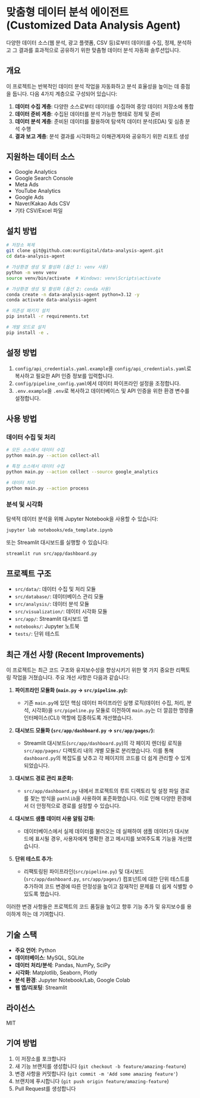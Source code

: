 # 맞춤형 데이터 분석 에이전트 (Customized Data Analysis Agent)

다양한 데이터 소스(웹 분석, 광고 플랫폼, CSV 등)로부터 데이터를 수집, 정제, 분석하고 그 결과를 효과적으로 공유하기 위한 맞춤형 데이터 분석 자동화 솔루션입니다.

## 개요

이 프로젝트는 반복적인 데이터 분석 작업을 자동화하고 분석 효율성을 높이는 데 중점을 둡니다. 다음 4가지 계층으로 구성되어 있습니다:

1. **데이터 수집 계층**: 다양한 소스로부터 데이터를 수집하여 중앙 데이터 저장소에 통합
2. **데이터 준비 계층**: 수집된 데이터를 분석 가능한 형태로 정제 및 준비
3. **데이터 분석 계층**: 준비된 데이터를 활용하여 탐색적 데이터 분석(EDA) 및 심층 분석 수행
4. **결과 보고 계층**: 분석 결과를 시각화하고 이해관계자와 공유하기 위한 리포트 생성

## 지원하는 데이터 소스

- Google Analytics
- Google Search Console
- Meta Ads
- YouTube Analytics
- Google Ads
- Naver/Kakao Ads CSV
- 기타 CSV/Excel 파일

## 설치 방법

```bash
# 저장소 복제
git clone git@github.com:ourdigital/data-analysis-agent.git
cd data-analysis-agent

# 가상환경 생성 및 활성화 (옵션 1: venv 사용)
python -m venv venv
source venv/bin/activate  # Windows: venv\Scripts\activate

# 가상환경 생성 및 활성화 (옵션 2: conda 사용)
conda create -n data-analysis-agent python=3.12 -y
conda activate data-analysis-agent

# 의존성 패키지 설치
pip install -r requirements.txt

# 개발 모드로 설치
pip install -e .
```

## 설정 방법

1. `config/api_credentials.yaml.example`을 `config/api_credentials.yaml`로 복사하고 필요한 API 인증 정보를 입력합니다.
2. `config/pipeline_config.yaml`에서 데이터 파이프라인 설정을 조정합니다.
3. `.env.example`을 `.env`로 복사하고 데이터베이스 및 API 인증을 위한 환경 변수를 설정합니다.

## 사용 방법

### 데이터 수집 및 처리

```bash
# 모든 소스에서 데이터 수집
python main.py --action collect-all

# 특정 소스에서 데이터 수집
python main.py --action collect --source google_analytics

# 데이터 처리
python main.py --action process
```

### 분석 및 시각화

탐색적 데이터 분석을 위해 Jupyter Notebook을 사용할 수 있습니다:

```bash
jupyter lab notebooks/eda_template.ipynb
```

또는 Streamlit 대시보드를 실행할 수 있습니다:

```bash
streamlit run src/app/dashboard.py
```

## 프로젝트 구조

- `src/data/`: 데이터 수집 및 처리 모듈
- `src/database/`: 데이터베이스 관리 모듈
- `src/analysis/`: 데이터 분석 모듈
- `src/visualization/`: 데이터 시각화 모듈
- `src/app/`: Streamlit 대시보드 앱
- `notebooks/`: Jupyter 노트북
- `tests/`: 단위 테스트

## 최근 개선 사항 (Recent Improvements)

이 프로젝트는 최근 코드 구조와 유지보수성을 향상시키기 위한 몇 가지 중요한 리팩토링 작업을 거쳤습니다. 주요 개선 사항은 다음과 같습니다:

1.  **파이프라인 모듈화 (`main.py` -> `src/pipeline.py`):**
    *   기존 `main.py`에 있던 핵심 데이터 파이프라인 실행 로직(데이터 수집, 처리, 분석, 시각화)을 `src/pipeline.py` 모듈로 이전하여 `main.py`는 더 깔끔한 명령줄 인터페이스(CLI) 역할에 집중하도록 개선했습니다.

2.  **대시보드 모듈화 (`src/app/dashboard.py` -> `src/app/pages/`):**
    *   Streamlit 대시보드(`src/app/dashboard.py`)의 각 페이지 렌더링 로직을 `src/app/pages/` 디렉토리 내의 개별 모듈로 분리했습니다. 이를 통해 `dashboard.py`의 복잡도를 낮추고 각 페이지의 코드를 더 쉽게 관리할 수 있게 되었습니다.

3.  **대시보드 경로 관리 표준화:**
    *   `src/app/dashboard.py` 내에서 프로젝트의 루트 디렉토리 및 설정 파일 경로를 찾는 방식을 `pathlib`을 사용하여 표준화했습니다. 이로 인해 다양한 환경에서 더 안정적으로 경로를 설정할 수 있습니다.

4.  **대시보드 샘플 데이터 사용 알림 강화:**
    *   데이터베이스에서 실제 데이터를 불러오는 데 실패하여 샘플 데이터가 대시보드에 표시될 경우, 사용자에게 명확한 경고 메시지를 보여주도록 기능을 개선했습니다.

5.  **단위 테스트 추가:**
    *   리팩토링된 파이프라인(`src/pipeline.py`) 및 대시보드(`src/app/dashboard.py`, `src/app/pages/`) 컴포넌트에 대한 단위 테스트를 추가하여 코드 변경에 따른 안정성을 높이고 잠재적인 문제를 더 쉽게 식별할 수 있도록 했습니다.

이러한 변경 사항들은 프로젝트의 코드 품질을 높이고 향후 기능 추가 및 유지보수를 용이하게 하는 데 기여합니다.

## 기술 스택

- **주요 언어**: Python
- **데이터베이스**: MySQL, SQLite
- **데이터 처리/분석**: Pandas, NumPy, SciPy
- **시각화**: Matplotlib, Seaborn, Plotly
- **분석 환경**: Jupyter Notebook/Lab, Google Colab
- **웹 앱/리포팅**: Streamlit

## 라이선스

MIT

## 기여 방법

1. 이 저장소를 포크합니다
2. 새 기능 브랜치를 생성합니다 (`git checkout -b feature/amazing-feature`)
3. 변경 사항을 커밋합니다 (`git commit -m 'Add some amazing feature'`)
4. 브랜치에 푸시합니다 (`git push origin feature/amazing-feature`)
5. Pull Request를 생성합니다